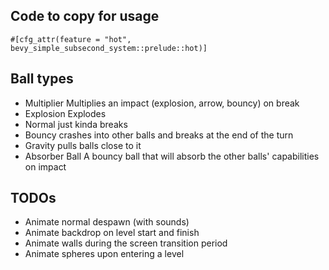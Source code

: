 ##  Code to copy for usage

```
#[cfg_attr(feature = "hot", bevy_simple_subsecond_system::prelude::hot)]
```

## Ball types

- Multiplier
Multiplies an impact (explosion, arrow, bouncy) on break
- Explosion
Explodes
- Normal
just kinda breaks
- Bouncy
crashes into other balls and breaks at the end of the turn
- Gravity
pulls balls close to it
- Absorber Ball
A bouncy ball that will absorb the other balls' capabilities on impact


## TODOs
- Animate normal despawn (with sounds)
- Animate backdrop on level start and finish
- Animate walls during the screen transition period
- Animate spheres upon entering a level
